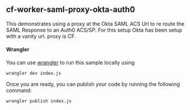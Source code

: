 ## cf-worker-saml-proxy-okta-auth0


This demonstrates using a proxy at the Okta SAML ACS Url to re route the SAML Response to an Auth0 ACS/SP. 
For this setup Okta has been setup with a vanity url. proxy is CF.

#### Wrangler

You can use [wrangler](https://github.com/cloudflare/wrangler) to run this sample locally using 

```
wrangler dev index.js
```

Once you are ready, you can publish your code by running the following command:

```
wrangler publish index.js
```
